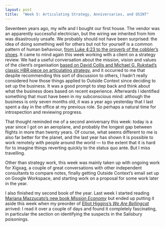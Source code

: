 ```yaml
---
layout: post
title:  "Week 5: Articulating Strategy, Anniversaries, and OSINT"
---
```


Seventeen years ago, my wife and I bought our first house. The vendor was an apparently successful electrician, but the wiring we inherited from him was disastrously unsafe. We probably should not have been surprised: the idea of doing something well for others but not for yourself is a common pattern of human behaviour, <a href="https://en.wikipedia.org/wiki/Physician,_heal_thyself">from Luke 4:23 to the proverb of the cobbler’s shoes</a>. It came to mind again this week working with a client on a strategy review. We had a useful conversation about the mission, vision and values of the client’s organisation <a href="https://hbr.org/2008/04/can-you-say-what-your-strategy-is">based on David Collis and Michael G. Rukstad’s classic HBR piece on articulating strategy</a>, and it occurred to me that despite recommending this sort of discussion to others, I hadn’t really considered how those things applied to Outside Context since deciding to set up the business. It was a good prompt to step back and think about what the business does based on recent experience.  Afterwards I identified something that must have been in my subconscious mind: although the business is only seven months old, it was a year ago yesterday that I last spent a day in the office at my previous role. So perhaps a natural time for introspection and reviewing progress. 

That thought reminded me of a second anniversary this week: today is a year since I got on an aeroplane, and probably the longest gap between flights in more than twenty years. Of course, what seems different to me is also far better for the planet, and the last year has shown it is possible to work remotely with people around the world &#8212; to the extent that it is hard for to imagine things reverting quickly to the status quo ante. But I miss travelling.

Other than strategy work, this week was mainly taken up with ongoing work for Xigxag, a couple of great conversations with other independent consultants to compare notes, finally getting Outside Context’s email set up on Google Workspace, and starting work on a proposal for some work later in the year. 

I also finished my second book of the year. Last week I started reading <a href="https://www.penguin.co.uk/books/315/315191/mission-economy/9780241419731.html">Mariana Mazzucato’s new book <i>Mission Economy</i></a> but ended up putting it aside this week when my preorder of <a href="https://www.bellingcat.com/book/">Elliot Higgins’s <i>We Are Bellingcat</i></a> arrived: I read it over a couple of days and found it completely fascinating, in particular the section on identifying the suspects in the Salisbury poisonings. 
